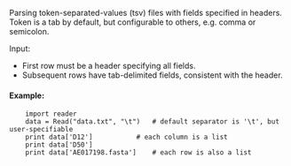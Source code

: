 Parsing token-separated-values (tsv) files with fields specified in headers.
Token is a tab by default, but configurable to others, e.g. comma or semicolon.

Input:
   + First row must be a header specifying all fields.
   + Subsequent rows have tab-delimited fields, consistent with the header.

#### Example:

```
	import reader
   	data = Read("data.txt", "\t")	# default separator is '\t', but user-specifiable
   	print data['D12']			# each column is a list
	print data['D50']	
   	print data['AE017198.fasta']	# each row is also a list
```

